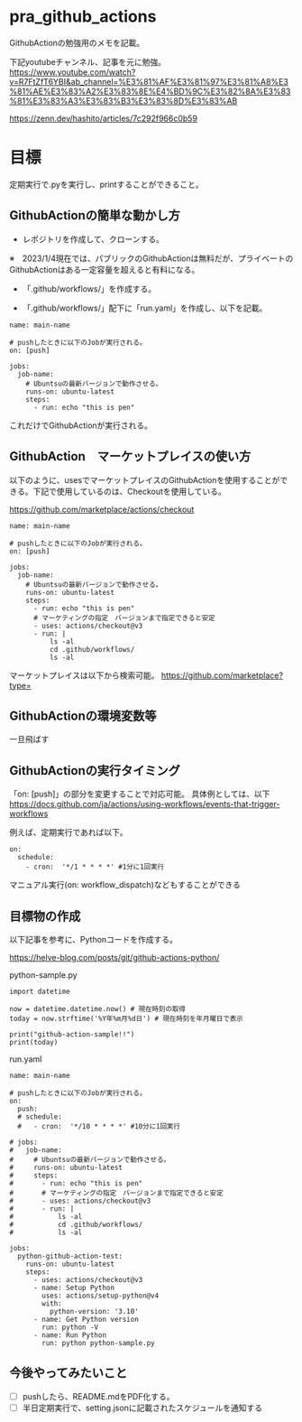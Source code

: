 # pra_github_actions

GithubActionの勉強用のメモを記載。

下記youtubeチャンネル、記事を元に勉強。
https://www.youtube.com/watch?v=R7FtZfT6YBI&ab_channel=%E3%81%AF%E3%81%97%E3%81%A8%E3%81%AE%E3%83%A2%E3%83%8E%E4%BD%9C%E3%82%8A%E3%83%81%E3%83%A3%E3%83%B3%E3%83%8D%E3%83%AB

https://zenn.dev/hashito/articles/7c292f966c0b59


# 目標

定期実行で.pyを実行し、printすることができること。


## GithubActionの簡単な動かし方

- レポジトリを作成して、クローンする。

※　2023/1/4現在では、パブリックのGithubActionは無料だが、プライベートのGithubActionはある一定容量を超えると有料になる。


- 「.github/workflows/」を作成する。 

- 「.github/workflows/」配下に「run.yaml」を作成し、以下を記載。


~~~
name: main-name

# pushしたときに以下のJobが実行される。
on: [push]

jobs:
  job-name:
    # Ubuntsuの最新バージョンで動作させる。
    runs-on: ubuntu-latest
    steps:
      - run: echo "this is pen"
~~~

これだけでGithubActionが実行される。


## GithubAction　マーケットプレイスの使い方

以下のように、usesでマーケットプレイスのGithubActionを使用することができる。下記で使用しているのは、Checkoutを使用している。

https://github.com/marketplace/actions/checkout

~~~
name: main-name

# pushしたときに以下のJobが実行される。
on: [push]

jobs:
  job-name:
    # Ubuntsuの最新バージョンで動作させる。
    runs-on: ubuntu-latest
    steps:
      - run: echo "this is pen"
      # マーケティングの指定　バージョンまで指定できると安定
      - uses: actions/checkout@v3
      - run: |
          ls -al
          cd .github/workflows/
          ls -al
~~~

マーケットプレイスは以下から検索可能。
https://github.com/marketplace?type=

## GithubActionの環境変数等

一旦飛ばす

## GithubActionの実行タイミング

「on: [push]」の部分を変更することで対応可能。
具体例としては、以下
https://docs.github.com/ja/actions/using-workflows/events-that-trigger-workflows

例えば、定期実行であれば以下。
~~~
on:
  schedule:
    - cron:  '*/1 * * * *' #1分に1回実行
~~~

マニュアル実行(on: workflow_dispatch)などもすることができる


## 目標物の作成

以下記事を参考に、Pythonコードを作成する。

https://helve-blog.com/posts/git/github-actions-python/


python-sample.py

~~~
import datetime

now = datetime.datetime.now() # 現在時刻の取得
today = now.strftime('%Y年%m月%d日') # 現在時刻を年月曜日で表示

print("github-action-sample!!")
print(today)
~~~

run.yaml
~~~
name: main-name

# pushしたときに以下のJobが実行される。
on:
  push:
  # schedule:
  #   - cron:  '*/10 * * * *' #10分に1回実行

# jobs:
#   job-name:
#     # Ubuntsuの最新バージョンで動作させる。
#     runs-on: ubuntu-latest
#     steps:
#       - run: echo "this is pen"
#       # マーケティングの指定　バージョンまで指定できると安定
#       - uses: actions/checkout@v3
#       - run: |
#           ls -al
#           cd .github/workflows/
#           ls -al

jobs:
  python-github-action-test:
    runs-on: ubuntu-latest
    steps:
      - uses: actions/checkout@v3
      - name: Setup Python
        uses: actions/setup-python@v4
        with:
          python-version: '3.10' 
      - name: Get Python version
        run: python -V
      - name: Run Python
        run: python python-sample.py
~~~



## 今後やってみたいこと

- [ ] pushしたら、README.mdをPDF化する。
- [ ] 半日定期実行で、setting.jsonに記載されたスケジュールを通知する

